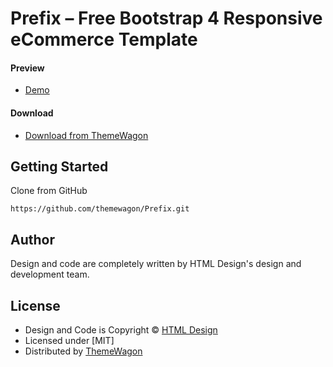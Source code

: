 # Prefix – Free Bootstrap 4 Responsive eCommerce Template

#### Preview

 - [Demo](https://themewagon.github.io/Prefix/)

#### Download
 - [Download from ThemeWagon](https://themewagon.com/themes/prefix/)
 
 
## Getting Started

Clone from GitHub 
```
https://github.com/themewagon/Prefix.git
```

## Author

Design and code are completely written by HTML Design's design and development team.  


## License

 - Design and Code is Copyright &copy; [HTML Design](https://html.design/)
 - Licensed under [MIT]
 - Distributed by [ThemeWagon](https://themewagon.com)

